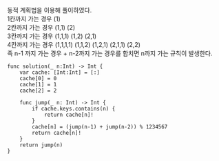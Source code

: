 동적 계획법을 이용해 풀이하였다.   
1칸까지 가는 경우 (1)   
2칸까지 가는 경우 (1,1) (2)   
3칸까지 가는 경우 (1,1,1) (1,2) (2,1)   
4칸까지 가는 경우 (1,1,1,1) (1,1,2) (1,2,1) (2,1,1) (2,2)   
즉 n-1 까지 가는 경우 + n-2까지 가는 경우를 합치면 n까지 가는 규칙이 발생한다.   

```
func solution(_ n:Int) -> Int {
    var cache: [Int:Int] = [:]
    cache[0] = 0
    cache[1] = 1
    cache[2] = 2
    
    func jump(_ n: Int) -> Int {
        if cache.keys.contains(n) {
            return cache[n]!
        }
        cache[n] = (jump(n-1) + jump(n-2)) % 1234567
        return cache[n]!
    }
    return jump(n)
}
```
